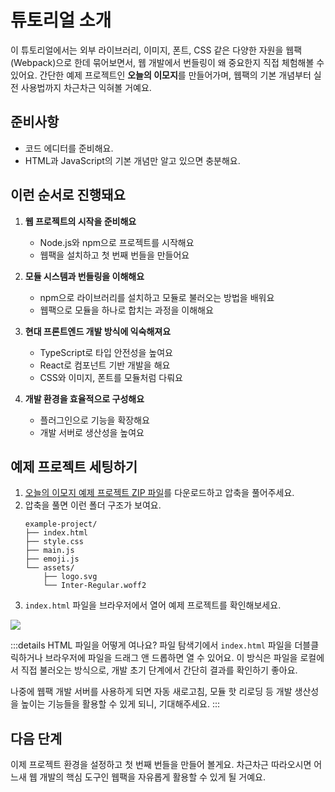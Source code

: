 # 튜토리얼 소개

이 튜토리얼에서는 외부 라이브러리, 이미지, 폰트, CSS 같은 다양한 자원을 웹팩(Webpack)으로 한데 묶어보면서, 웹 개발에서 번들링이 왜 중요한지 직접 체험해볼 수 있어요.
간단한 예제 프로젝트인 **오늘의 이모지**를 만들어가며, 웹팩의 기본 개념부터 실전 사용법까지 차근차근 익혀볼 거예요.


## 준비사항
- 코드 에디터를 준비해요.
- HTML과 JavaScript의 기본 개념만 알고 있으면 충분해요.

## 이런 순서로 진행돼요

1. **웹 프로젝트의 시작을 준비해요**
   - Node.js와 npm으로 프로젝트를 시작해요
   - 웹팩을 설치하고 첫 번째 번들을 만들어요

2. **모듈 시스템과 번들링을 이해해요**
   - npm으로 라이브러리를 설치하고 모듈로 불러오는 방법을 배워요
   - 웹팩으로 모듈을 하나로 합치는 과정을 이해해요

3. **현대 프론트엔드 개발 방식에 익숙해져요**
   - TypeScript로 타입 안전성을 높여요
   - React로 컴포넌트 기반 개발을 해요
   - CSS와 이미지, 폰트를 모듈처럼 다뤄요

4. **개발 환경을 효율적으로 구성해요**
   - 플러그인으로 기능을 확장해요
   - 개발 서버로 생산성을 높여요

## 예제 프로젝트 세팅하기
1. [오늘의 이모지 예제 프로젝트 ZIP 파일](https://github.com/toss/frontend-fundamentals/blob/main/public/files/bundling-example-project.zip)를 다운로드하고 압축을 풀어주세요.
2. 압축을 풀면 이런 폴더 구조가 보여요.
   ```
   example-project/
   ├── index.html
   ├── style.css
   ├── main.js
   ├── emoji.js
   └── assets/
       ├── logo.svg
       └── Inter-Regular.woff2
   ```
3. `index.html` 파일을 브라우저에서 열어 예제 프로젝트를 확인해보세요.

![](/images/emoji-of-the-day.png)

:::details HTML 파일을 어떻게 여나요?
파일 탐색기에서 `index.html` 파일을 더블클릭하거나 브라우저에 파일을 드래그 앤 드롭하면 열 수 있어요. 이 방식은 파일을 로컬에서 직접 불러오는 방식으로, 개발 초기 단계에서 간단히 결과를 확인하기 좋아요.

나중에 웹팩 개발 서버를 사용하게 되면 자동 새로고침, 모듈 핫 리로딩 등 개발 생산성을 높이는 기능들을 활용할 수 있게 되니, 기대해주세요.
:::

## 다음 단계
이제 프로젝트 환경을 설정하고 첫 번째 번들을 만들어 볼게요. 차근차근 따라오시면 어느새 웹 개발의 핵심 도구인 웹팩을 자유롭게 활용할 수 있게 될 거예요.
